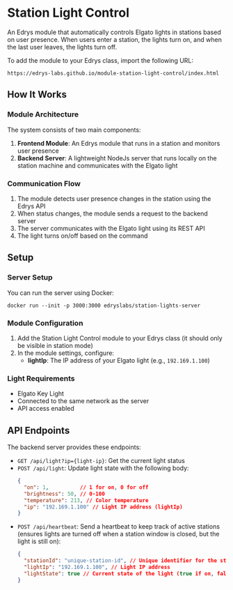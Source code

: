 # Station Light Control

An Edrys module that automatically controls Elgato lights in stations based on user presence. When users enter a station, the lights turn on, and when the last user leaves, the lights turn off.

To add the module to your Edrys class, import the following URL:

```
https://edrys-labs.github.io/module-station-light-control/index.html
```

## How It Works

### Module Architecture

The system consists of two main components:
1. **Frontend Module**: An Edrys module that runs in a station and monitors user presence
2. **Backend Server**: A lightweight NodeJs server that runs locally on the station machine and communicates with the Elgato light

### Communication Flow

1. The module detects user presence changes in the station using the Edrys API
2. When status changes, the module sends a request to the backend server
3. The server communicates with the Elgato light using its REST API
4. The light turns on/off based on the command

## Setup

### Server Setup

You can run the server using Docker:

```
docker run --init -p 3000:3000 edryslabs/station-lights-server
```

### Module Configuration

1. Add the Station Light Control module to your Edrys class (it should only be visible in station mode)
2. In the module settings, configure:
   - **lightIp**: The IP address of your Elgato light (e.g., `192.169.1.100`)

### Light Requirements

- Elgato Key Light 
- Connected to the same network as the server
- API access enabled

## API Endpoints

The backend server provides these endpoints:

- `GET /api/light?ip={light-ip}`: Get the current light status
- `POST /api/light`: Update light state with the following body:
  ```json
  {
    "on": 1,          // 1 for on, 0 for off
    "brightness": 50, // 0-100
    "temperature": 213, // Color temperature
    "ip": "192.169.1.100" // Light IP address (lightIp)
  }
  ```
- `POST /api/heartbeat`: Send a heartbeat to keep track of active stations (ensures lights are turned off when a station window is closed, but the light is still on):
  ```json
  {
    "stationId": "unique-station-id", // Unique identifier for the station instance
    "lightIp": "192.169.1.100", // Light IP address
    "lightState": true // Current state of the light (true if on, false if off)
  }
  ```
